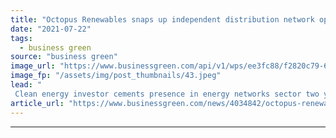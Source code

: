 ```yaml
---
title: "Octopus Renewables snaps up independent distribution network operator Eclipse"
date: "2021-07-22"
tags: 
  - business green
source: "business green"
image_url: "https://www.businessgreen.com/api/v1/wps/ee3fc88/f2820c79-6fcc-469a-a5ce-69042ce50f87/6/Octopus-Energy-Wind-Turbine-Cefn-Bach-Caerphilly-185x114.jpeg"
image_fp: "/assets/img/post_thumbnails/43.jpeg"
lead: "
 Clean energy investor cements presence in energy networks sector two years after its first investment in Eclipse ..."
article_url: "https://www.businessgreen.com/news/4034842/octopus-renewables-snaps-independent-distribution-network-operator-eclipse"
---
```


---
